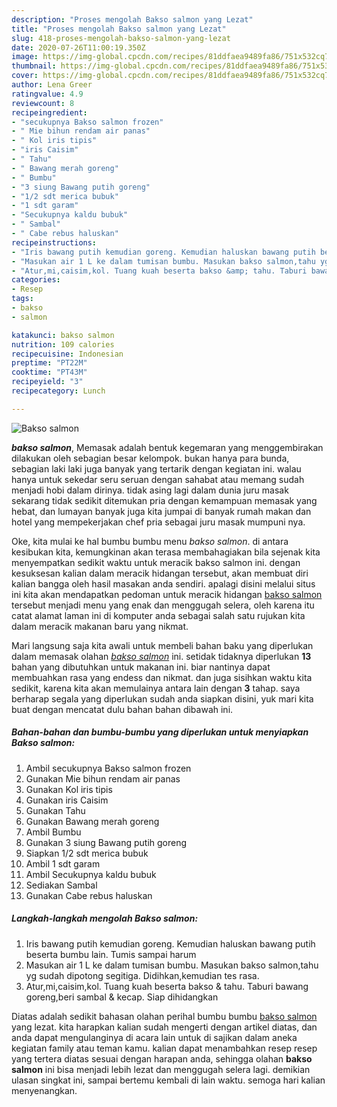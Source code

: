 ```yaml
---
description: "Proses mengolah Bakso salmon yang Lezat"
title: "Proses mengolah Bakso salmon yang Lezat"
slug: 418-proses-mengolah-bakso-salmon-yang-lezat
date: 2020-07-26T11:00:19.350Z
image: https://img-global.cpcdn.com/recipes/81ddfaea9489fa86/751x532cq70/bakso-salmon-foto-resep-utama.jpg
thumbnail: https://img-global.cpcdn.com/recipes/81ddfaea9489fa86/751x532cq70/bakso-salmon-foto-resep-utama.jpg
cover: https://img-global.cpcdn.com/recipes/81ddfaea9489fa86/751x532cq70/bakso-salmon-foto-resep-utama.jpg
author: Lena Greer
ratingvalue: 4.9
reviewcount: 8
recipeingredient:
- "secukupnya Bakso salmon frozen"
- " Mie bihun rendam air panas"
- " Kol iris tipis"
- "iris Caisim"
- " Tahu"
- " Bawang merah goreng"
- " Bumbu"
- "3 siung Bawang putih goreng"
- "1/2 sdt merica bubuk"
- "1 sdt garam"
- "Secukupnya kaldu bubuk"
- " Sambal"
- " Cabe rebus haluskan"
recipeinstructions:
- "Iris bawang putih kemudian goreng. Kemudian haluskan bawang putih beserta bumbu lain. Tumis sampai harum"
- "Masukan air 1 L ke dalam tumisan bumbu. Masukan bakso salmon,tahu yg sudah dipotong segitiga. Didihkan,kemudian tes rasa."
- "Atur,mi,caisim,kol. Tuang kuah beserta bakso &amp; tahu. Taburi bawang goreng,beri sambal &amp; kecap. Siap dihidangkan"
categories:
- Resep
tags:
- bakso
- salmon

katakunci: bakso salmon 
nutrition: 109 calories
recipecuisine: Indonesian
preptime: "PT22M"
cooktime: "PT43M"
recipeyield: "3"
recipecategory: Lunch

---
```



![Bakso salmon](https://img-global.cpcdn.com/recipes/81ddfaea9489fa86/751x532cq70/bakso-salmon-foto-resep-utama.jpg)

<b><i>bakso salmon</i></b>, Memasak adalah bentuk kegemaran yang menggembirakan dilakukan oleh sebagian besar kelompok. bukan hanya para bunda, sebagian laki laki juga banyak yang tertarik dengan kegiatan ini. walau hanya untuk sekedar seru seruan dengan sahabat atau memang sudah menjadi hobi dalam dirinya. tidak asing lagi dalam dunia juru masak sekarang tidak sedikit ditemukan pria dengan kemampuan memasak yang hebat, dan lumayan banyak juga kita jumpai di banyak rumah makan dan hotel yang mempekerjakan chef pria sebagai juru masak mumpuni nya.

Oke, kita mulai ke hal bumbu bumbu menu <i>bakso salmon</i>. di antara kesibukan kita, kemungkinan akan terasa membahagiakan bila sejenak kita menyempatkan sedikit waktu untuk meracik bakso salmon ini. dengan kesuksesan kalian dalam meracik hidangan tersebut, akan membuat diri kalian bangga oleh hasil masakan anda sendiri. apalagi disini melalui situs ini kita akan mendapatkan pedoman untuk meracik hidangan <u>bakso salmon</u> tersebut menjadi menu yang enak dan menggugah selera, oleh karena itu catat alamat laman ini di komputer anda sebagai salah satu rujukan kita dalam meracik makanan baru yang nikmat.




Mari langsung saja kita awali untuk membeli bahan baku yang diperlukan dalam memasak olahan <u><i>bakso salmon</i></u> ini. setidak tidaknya diperlukan <b>13</b> bahan yang dibutuhkan untuk makanan ini. biar nantinya dapat membuahkan rasa yang endess dan nikmat. dan juga sisihkan waktu kita sedikit, karena kita akan memulainya antara lain dengan <b>3</b> tahap. saya berharap segala yang diperlukan sudah anda siapkan disini, yuk mari kita buat dengan mencatat dulu bahan bahan dibawah ini.

<!--inarticleads1-->

##### Bahan-bahan dan bumbu-bumbu yang diperlukan untuk menyiapkan Bakso salmon:

1. Ambil secukupnya Bakso salmon frozen
1. Gunakan  Mie bihun rendam air panas
1. Gunakan  Kol iris tipis
1. Gunakan iris Caisim
1. Gunakan  Tahu
1. Gunakan  Bawang merah goreng
1. Ambil  Bumbu
1. Gunakan 3 siung Bawang putih goreng
1. Siapkan 1/2 sdt merica bubuk
1. Ambil 1 sdt garam
1. Ambil Secukupnya kaldu bubuk
1. Sediakan  Sambal
1. Gunakan  Cabe rebus haluskan




<!--inarticleads2-->

##### Langkah-langkah mengolah Bakso salmon:

1. Iris bawang putih kemudian goreng. Kemudian haluskan bawang putih beserta bumbu lain. Tumis sampai harum
1. Masukan air 1 L ke dalam tumisan bumbu. Masukan bakso salmon,tahu yg sudah dipotong segitiga. Didihkan,kemudian tes rasa.
1. Atur,mi,caisim,kol. Tuang kuah beserta bakso &amp; tahu. Taburi bawang goreng,beri sambal &amp; kecap. Siap dihidangkan




Diatas adalah sedikit bahasan olahan perihal bumbu bumbu <u>bakso salmon</u> yang lezat. kita harapkan kalian sudah mengerti dengan artikel diatas, dan anda dapat mengulanginya di acara lain untuk di sajikan dalam aneka kegiatan family atau teman kamu. kalian dapat menambahkan resep resep yang tertera diatas sesuai dengan harapan anda, sehingga olahan <b>bakso salmon</b> ini bisa menjadi lebih lezat dan menggugah selera lagi. demikian ulasan singkat ini, sampai bertemu kembali di lain waktu. semoga hari kalian menyenangkan.
